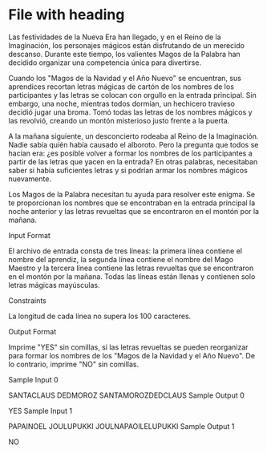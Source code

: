# File with heading

Las festividades de la Nueva Era han llegado, y en el Reino de la Imaginación, los personajes mágicos están disfrutando de un merecido descanso. Durante este tiempo, los valientes Magos de la Palabra han decidido organizar una competencia única para divertirse.

Cuando los "Magos de la Navidad y el Año Nuevo" se encuentran, sus aprendices recortan letras mágicas de cartón de los nombres de los participantes y las letras se colocan con orgullo en la entrada principal. Sin embargo, una noche, mientras todos dormían, un hechicero travieso decidió jugar una broma. Tomó todas las letras de los nombres mágicos y las revolvió, creando un montón misterioso justo frente a la puerta.

A la mañana siguiente, un desconcierto rodeaba al Reino de la Imaginación. Nadie sabía quién había causado el alboroto. Pero la pregunta que todos se hacían era: ¿es posible volver a formar los nombres de los participantes a partir de las letras que yacen en la entrada? En otras palabras, necesitaban saber si había suficientes letras y si podrían armar los nombres mágicos nuevamente.

Los Magos de la Palabra necesitan tu ayuda para resolver este enigma. Se te proporcionan los nombres que se encontraban en la entrada principal la noche anterior y las letras revueltas que se encontraron en el montón por la mañana.

Input Format

El archivo de entrada consta de tres líneas: la primera línea contiene el nombre del aprendiz, la segunda línea contiene el nombre del Mago Maestro y la tercera línea contiene las letras revueltas que se encontraron en el montón por la mañana. Todas las líneas están llenas y contienen solo letras mágicas mayúsculas.

Constraints

La longitud de cada línea no supera los 100 caracteres.

Output Format

Imprime "YES" sin comillas, si las letras revueltas se pueden reorganizar para formar los nombres de los "Magos de la Navidad y el Año Nuevo". De lo contrario, imprime "NO" sin comillas.

Sample Input 0

SANTACLAUS
DEDMOROZ
SANTAMOROZDEDCLAUS
Sample Output 0

YES
Sample Input 1

PAPAINOEL
JOULUPUKKI
JOULNAPAOILELUPUKKI
Sample Output 1

NO
